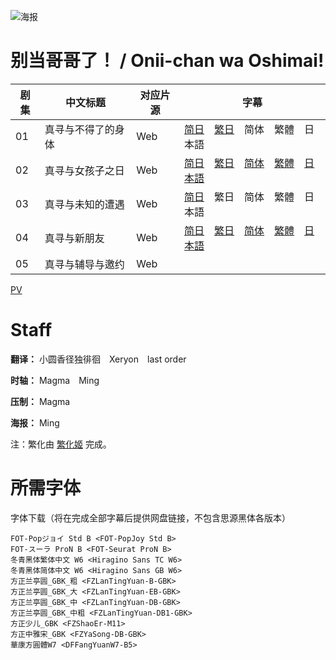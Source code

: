 ![海报](Poster.jpg)

# 别当哥哥了！ / Onii-chan wa Oshimai!
| 剧集 | 中文标题 | 对应片源 | 字幕 |
| ---- | -------- | -------- | ---- |
| 01 | 真寻与不得了的身体 | Web | [简日](https://raw.githubusercontent.com/MingYSub/SubArchive/main/Archive/Onii-chan%20wa%20Oshimai!/%5BMingY%26LavaAnimeSub%5D%20Onii-chan%20wa%20Oshimai!%20%5B01%5D.CHS_JPN.ass)　[繁日](https://raw.githubusercontent.com/MingYSub/SubArchive/main/Archive/Onii-chan%20wa%20Oshimai!/%5BMingY%26LavaAnimeSub%5D%20Onii-chan%20wa%20Oshimai!%20%5B01%5D.CHT_JPN.ass)　简体　繁體　日本語 |
| 02 | 真寻与女孩子之日 | Web | [简日](https://raw.githubusercontent.com/MingYSub/SubArchive/main/Archive/Onii-chan%20wa%20Oshimai!/%5BMingY%26LavaAnimeSub%5D%20Onii-chan%20wa%20Oshimai!%20%5B02%5D.CHS_JPN.ass)　[繁日](https://raw.githubusercontent.com/MingYSub/SubArchive/main/Archive/Onii-chan%20wa%20Oshimai!/%5BMingY%26LavaAnimeSub%5D%20Onii-chan%20wa%20Oshimai!%20%5B02%5D.CHT_JPN.ass)　[简体](https://raw.githubusercontent.com/MingYSub/SubArchive/main/Archive/Onii-chan%20wa%20Oshimai!/%5BMingY%26LavaAnimeSub%5D%20Onii-chan%20wa%20Oshimai!%20%5B02%5D.CHS.ass)　[繁體](https://raw.githubusercontent.com/MingYSub/SubArchive/main/Archive/Onii-chan%20wa%20Oshimai!/%5BMingY%26LavaAnimeSub%5D%20Onii-chan%20wa%20Oshimai!%20%5B02%5D.CHT.ass)　[日本語](https://raw.githubusercontent.com/MingYSub/SubArchive/main/Archive/Onii-chan%20wa%20Oshimai!/%5BMingY%26LavaAnimeSub%5D%20Onii-chan%20wa%20Oshimai!%20%5B02%5D.JPN.ass) |
| 03 | 真寻与未知的遭遇 | Web | [简日](https://raw.githubusercontent.com/MingYSub/SubArchive/main/Archive/Onii-chan%20wa%20Oshimai!/%5BMingY%26LavaAnimeSub%5D%20Onii-chan%20wa%20Oshimai!%20%5B03%5D.CHS_JPN.ass)　繁日　简体　繁體　日本語 |
| 04 | 真寻与新朋友 | Web | [简日](https://raw.githubusercontent.com/MingYSub/SubArchive/main/Archive/Onii-chan%20wa%20Oshimai!/%5BMingY%26LavaAnimeSub%5D%20Onii-chan%20wa%20Oshimai!%20%5B04%5D.CHS_JPN.ass)　[繁日](https://raw.githubusercontent.com/MingYSub/SubArchive/main/Archive/Onii-chan%20wa%20Oshimai!/%5BMingY%26LavaAnimeSub%5D%20Onii-chan%20wa%20Oshimai!%20%5B04%5D.CHT_JPN.ass)　[简体](https://raw.githubusercontent.com/MingYSub/SubArchive/main/Archive/Onii-chan%20wa%20Oshimai!/%5BMingY%26LavaAnimeSub%5D%20Onii-chan%20wa%20Oshimai!%20%5B04%5D.CHS.ass)　[繁體](https://raw.githubusercontent.com/MingYSub/SubArchive/main/Archive/Onii-chan%20wa%20Oshimai!/%5BMingY%26LavaAnimeSub%5D%20Onii-chan%20wa%20Oshimai!%20%5B04%5D.CHT.ass)　[日本語](https://raw.githubusercontent.com/MingYSub/SubArchive/main/Archive/Onii-chan%20wa%20Oshimai!/%5BMingY%26LavaAnimeSub%5D%20Onii-chan%20wa%20Oshimai!%20%5B04%5D.JPN.ass) |
| 05 | 真寻与辅导与邀约 | Web |  |

[PV](PV)

# Staff
**翻译：** 小圆香径独徘徊　Xeryon　last order

**时轴：** Magma　Ming

**压制：** Magma

**海报：** Ming

注：繁化由 [繁化姬](https://zhconvert.org) 完成。

# 所需字体
字体下载（将在完成全部字幕后提供网盘链接，不包含思源黑体各版本）

```
FOT-Popジョイ Std B <FOT-PopJoy Std B>
FOT-スーラ ProN B <FOT-Seurat ProN B>
冬青黑体繁体中文 W6 <Hiragino Sans TC W6>
冬青黑体简体中文 W6 <Hiragino Sans GB W6>
方正兰亭圆_GBK_粗 <FZLanTingYuan-B-GBK>
方正兰亭圆_GBK_大 <FZLanTingYuan-EB-GBK>
方正兰亭圆_GBK_中 <FZLanTingYuan-DB-GBK>
方正兰亭圆_GBK_中粗 <FZLanTingYuan-DB1-GBK>
方正少儿_GBK <FZShaoEr-M11>
方正中雅宋_GBK <FZYaSong-DB-GBK>
華康方圓體W7 <DFFangYuanW7-B5>
```